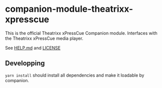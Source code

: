 # companion-module-theatrixx-xpresscue

This is the official Theatrixx xPressCue Companion module.
Interfaces with the Theatrixx xPressCue media player.

See [HELP.md](./HELP.md) and [LICENSE](./LICENSE)

## Developping

`yarn install` should install all dependencies and make it loadable by companion.

